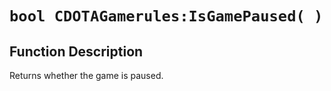# `bool CDOTAGamerules:IsGamePaused( )`
## Function Description
Returns whether the game is paused.
